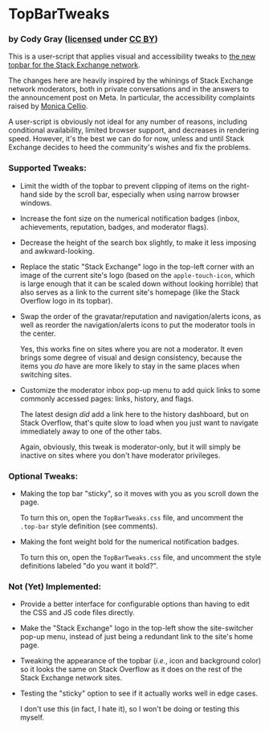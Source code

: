 # TopBarTweaks

### by Cody Gray ([licensed](LICENSE) under [CC BY](http://creativecommons.org/licenses/by/4.0/))

This is a user-script that applies visual and accessibility tweaks to [the new topbar for the Stack Exchange network](https://meta.stackexchange.com/questions/300829/new-top-bar-is-coming-to-the-stack-exchange-network).

The changes here are heavily inspired by the whinings of Stack Exchange network moderators, both in private conversations and in the answers to the announcement post on Meta. In particular, the accessibility complaints raised by [Monica Cellio](https://meta.stackexchange.com/a/300834).

A user-script is obviously not ideal for any number of reasons, including conditional availability, limited browser support, and decreases in rendering speed. However, it's the best we can do for now, unless and until Stack Exchange decides to heed the community's wishes and fix the problems.

### Supported Tweaks:

 - Limit the width of the topbar to prevent clipping of items on the right-hand side by the scroll bar, especially when using narrow browser windows.
 - Increase the font size on the numerical notification badges (inbox, achievements, reputation, badges, and moderator flags).
 - Decrease the height of the search box slightly, to make it less imposing and awkward-looking.
 - Replace the static "Stack Exchange" logo in the top-left corner with an image of the current site's logo (based on the `apple-touch-icon`, which is large enough that it can be scaled down without looking horrible) that also serves as a link to the current site's homepage (like the Stack Overflow logo in its topbar).
 - Swap the order of the gravatar/reputation and navigation/alerts icons, as well as reorder the navigation/alerts icons to put the moderator tools in the center.
 
   Yes, this works fine on sites where you are not a moderator. It even brings some degree of visual and design consistency, because the items you *do* have are more likely to stay in the same places when switching sites.
  
 - Customize the moderator inbox pop-up menu to add quick links to some commonly accessed pages: links, history, and flags.
 
   The latest design *did* add a link here to the history dashboard, but on Stack Overflow, that's quite slow to load when you just want to navigate immediately away to one of the other tabs.
 
   Again, obviously, this tweak is moderator-only, but it will simply be inactive on sites where you don't have moderator privileges.
 
### Optional Tweaks:

 - Making the top bar "sticky", so it moves with you as you scroll down the page.

   To turn this on, open the `TopBarTweaks.css` file, and uncomment the `.top-bar` style definition (see comments).

 - Making the font weight bold for the numerical notification badges.
 
   To turn this on, open the `TopBarTweaks.css` file, and uncomment the style definitions labeled "do you want it bold?".

### Not (Yet) Implemented:

 - Provide a better interface for configurable options than having to edit the CSS and JS code files directly.
 - Make the "Stack Exchange" logo in the top-left show the site-switcher pop-up menu, instead of just being a redundant link to the site's home page.
 - Tweaking the appearance of the topbar (*i.e.*, icon and background color) so it looks the same on Stack Overflow as it does on the rest of the Stack Exchange network sites.
 - Testing the "sticky" option to see if it actually works well in edge cases.

   I don't use this (in fact, I hate it), so I won't be doing or testing this myself.
